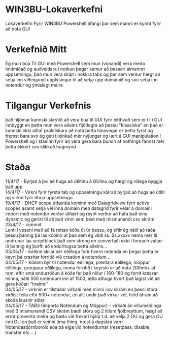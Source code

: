 # WIN3BU-Lokaverkefni
Lokaverkefni Fyrir WIN3BU Powershell áfangi þar sem manni er kynnt fyrir að nota GUI
# Verkefnið Mitt
Ég mun búa Til GUI með Powershell sem mun (vonandi) vera meira hnitmiðað og auðveldara í notkun þegar kemur að þessari almennri uppsetningu, það mun vera skipt í nokkra tabs og þar sem verður hægt að setja inn viðeigandi upplýsingar til að setja upp domainið og svo setja inn notendur og ýmislegt meira
# Tilgangur Verkefnis
það hljómar kannski skrýtið að vera búa til GUI fyrir eitthvað sem er til í GUI innbyggt en þetta mun vera aðeins fljótlegra að þessu "klassíska" en það er kannski ekki alltaf praktískara að nota þetta hinsvegar er þetta fyrst og fremst bara svo ég geti tileinkað mér nýjungar og lært á GUI manipulation í Powershell og í staðinn fyrir að vera gera bara bunch af nothings fannst mér þetta ekkert svo klikkuð hugmynd

# Staða
11/4/17 - Byrjað á því að  huga að útlitinu á GUIinu og hægt og rólega byggja það upp <br>
14/4/17 - Virkni fyrir fyrsta tab og uppsetningu klárað byrjað að huga að útliti og virkni fyrir dhcp uppsetningu <br>
19/4/17 - DHCP scope útfærsla kominn með Datagridview fyrir active scopes ásamt setja vél inná domain með datagrid fyrir vélar á domaini import með notendur verður útfært og reynt verður að hafa það eins dynamic og gerist til að það vinni sem best með mismunandi csv skrám<br>
23/4/17 - commit<br>
Lenti í veseni með að fá réttan kóða út úr þessu, og eftir ég náðí að raða þessu þannig þá las kóðinn út það sem ég vildi ss. $s.xxxxx nema mér til undrunar las scriptblock það sem streng en convertaði ekki í foreach value-ið þannig ég þurfti að endurhugsa þetta aðeins...<br>
03/05/17 - kóðinn skilar sér eðlilega fyrir hvern notenda en þegar þetta er keyrt þá crashar forritið við creation á notendum... <br> 
04/05/17 - Kóðinn býr til notendur eðlilega, prentara eðlilega, möppur eðlilega, grouppur eðlilega, nema forritið í keyrslu er að nota 200mb+ af ram, eftir smá endurröðun á kóða fer það niður í 160-180 og forrit krassar minna, náði 550 notendum inn af 1500, ætla athuga hvort það lagist við að gera kóðan "hreinni" <br>
04/05/17 - virknin er tilstaðar virkaði með minni csv skrám en þessi stóra virðist feila eftir 500+ notendur, en allt undir það virkar vel, held áfram að skoða lausnir síðar <br>
04/05/17 - TAB3 (Importa Notendum og Möppur) - virkaði án villumeldinga með 3 mismunandi CSV skrám bæði stóru og 2 litlum fjölbreyttum, hægt að error preventa meira og bæta við frekari hjálp t.d. að velja 2 OU og gera OU inní OU en það er seinni tíma thing, næst á dagskrá væri Notendastjórnborðið eða þá eiga við notendurnar (resetpass, disable, transfer etc... )
